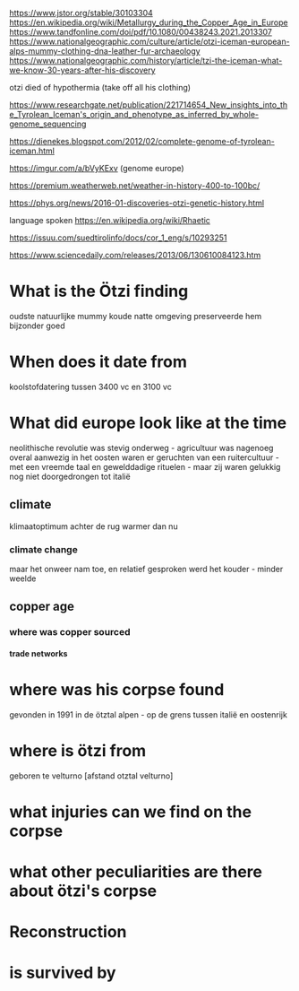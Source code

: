 https://www.jstor.org/stable/30103304
https://en.wikipedia.org/wiki/Metallurgy_during_the_Copper_Age_in_Europe
https://www.tandfonline.com/doi/pdf/10.1080/00438243.2021.2013307
https://www.nationalgeographic.com/culture/article/otzi-iceman-european-alps-mummy-clothing-dna-leather-fur-archaeology
https://www.nationalgeographic.com/history/article/tzi-the-iceman-what-we-know-30-years-after-his-discovery

otzi died of hypothermia (take off all his clothing)

https://www.researchgate.net/publication/221714654_New_insights_into_the_Tyrolean_Iceman's_origin_and_phenotype_as_inferred_by_whole-genome_sequencing

https://dienekes.blogspot.com/2012/02/complete-genome-of-tyrolean-iceman.html

https://imgur.com/a/bVyKExv (genome europe)

https://premium.weatherweb.net/weather-in-history-400-to-100bc/

https://phys.org/news/2016-01-discoveries-otzi-genetic-history.html


language spoken
<https://en.wikipedia.org/wiki/Rhaetic>

https://issuu.com/suedtirolinfo/docs/cor_1_eng/s/10293251

https://www.sciencedaily.com/releases/2013/06/130610084123.htm


# What is the Ötzi finding
oudste natuurlijke mummy
koude natte omgeving preserveerde hem bijzonder goed
# When does it date from
koolstofdatering
tussen 3400 vc en 3100 vc
# What did europe look like at the time
neolithische revolutie was stevig onderweg - agricultuur was nagenoeg overal aanwezig
in het oosten waren er geruchten van een ruitercultuur - met een vreemde taal en gewelddadige rituelen - maar zij waren gelukkig nog niet doorgedrongen tot italië
## climate
klimaatoptimum achter de rug
warmer dan nu
### climate change
maar het onweer nam toe, en relatief gesproken werd het kouder - minder weelde
## copper age
### where was copper sourced
#### trade networks
# where was his corpse found
gevonden in 1991 in de ötztal alpen - op de grens tussen italië en oostenrijk
# where is ötzi from
geboren te velturno [afstand otztal velturno]
# what injuries can we find on the corpse
# what other peculiarities are there about ötzi's corpse
# Reconstruction
# is survived by
